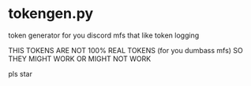 # tokengen.py
token generator for you discord mfs that like token logging

THIS TOKENS ARE NOT 100% REAL TOKENS (for you dumbass mfs) SO THEY MIGHT WORK OR MIGHT NOT WORK

pls star
